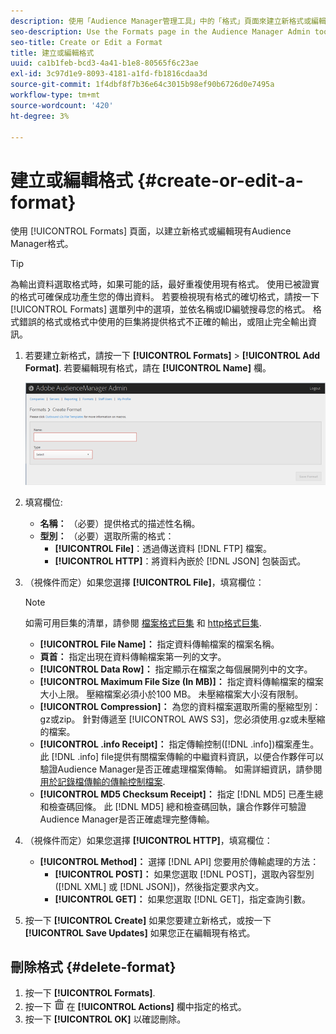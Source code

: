 ```yaml
---
description: 使用「Audience Manager管理工具」中的「格式」頁面來建立新格式或編輯現有格式。
seo-description: Use the Formats page in the Audience Manager Admin tool to create a new format or to edit an existing format.
seo-title: Create or Edit a Format
title: 建立或編輯格式
uuid: ca1b1feb-bcd3-4a41-b1e8-80565f6c23ae
exl-id: 3c97d1e9-8093-4181-a1fd-fb1816cdaa3d
source-git-commit: 1f4dbf8f7b36e64c3015b98ef90b6726d0e7495a
workflow-type: tm+mt
source-wordcount: '420'
ht-degree: 3%

---
```


# 建立或編輯格式 {#create-or-edit-a-format}

使用 [!UICONTROL Formats] 頁面，以建立新格式或編輯現有Audience Manager格式。

<!-- t_create_format.xml -->

>[!TIP]
>
>為輸出資料選取格式時，如果可能的話，最好重複使用現有格式。 使用已被證實的格式可確保成功產生您的傳出資料。 若要檢視現有格式的確切格式，請按一下 [!UICONTROL Formats] 選單列中的選項，並依名稱或ID編號搜尋您的格式。 格式錯誤的格式或格式中使用的巨集將提供格式不正確的輸出，或阻止完全輸出資訊。

1. 若要建立新格式，請按一下 **[!UICONTROL Formats]** > **[!UICONTROL Add Format]**. 若要編輯現有格式，請在 **[!UICONTROL Name]** 欄。

   ![](assets/create_format.png)

1. 填寫欄位: 
   * **名稱：** （必要）提供格式的描述性名稱。
   * **型別：** （必要）選取所需的格式：
      * **[!UICONTROL File]**：透過傳送資料 [!DNL FTP] 檔案。
      * **[!UICONTROL HTTP]**：將資料內嵌於 [!DNL JSON] 包裝函式。

1. （視條件而定）如果您選擇 **[!UICONTROL File]**，填寫欄位：

   >[!NOTE]
   >
   >如需可用巨集的清單，請參閱 [檔案格式巨集](../formats/file-formats.md#concept_A867101505074418A58DE325949E5089) 和 [http格式巨集](../formats/web-formats.md#reference_C392124A5F3F42E49F8AADDBA601ADFE).

   * **[!UICONTROL File Name]：** 指定資料傳輸檔案的檔案名稱。
   * **頁首：** 指定出現在資料傳輸檔案第一列的文字。
   * **[!UICONTROL Data Row]：** 指定顯示在檔案之每個展開列中的文字。
   * **[!UICONTROL Maximum File Size (In MB)]：** 指定資料傳輸檔案的檔案大小上限。 壓縮檔案必須小於100 MB。 未壓縮檔案大小沒有限制。
   * **[!UICONTROL Compression]：** 為您的資料檔案選取所需的壓縮型別：gz或zip。 針對傳遞至 [!UICONTROL AWS S3]，您必須使用.gz或未壓縮的檔案。
   * **[!UICONTROL .info Receipt]：** 指定傳輸控制([!DNL .info])檔案產生。 此 [!DNL .info] file提供有關檔案傳輸的中繼資料資訊，以便合作夥伴可以驗證Audience Manager是否正確處理檔案傳輸。 如需詳細資訊，請參閱 [用於記錄檔傳輸的傳輸控制檔案](https://experienceleague.adobe.com/docs/audience-manager/user-guide/implementation-integration-guides/receiving-audience-data/batch-outbound-data-transfers/transfer-control-files.html?lang=en).
   * **[!UICONTROL MD5 Checksum Receipt]：** 指定 [!DNL MD5] 已產生總和檢查碼回條。 此 [!DNL MD5] 總和檢查碼回執，讓合作夥伴可驗證Audience Manager是否正確處理完整傳輸。

1. （視條件而定）如果您選擇 **[!UICONTROL HTTP]**，填寫欄位：

   * **[!UICONTROL Method]：** 選擇 [!DNL API] 您要用於傳輸處理的方法：
      * **[!UICONTROL POST]：** 如果您選取 [!DNL POST]，選取內容型別([!DNL XML] 或 [!DNL JSON])，然後指定要求內文。
      * **[!UICONTROL GET]：** 如果您選取 [!DNL GET]，指定查詢引數。

1. 按一下 **[!UICONTROL Create]** 如果您要建立新格式，或按一下 **[!UICONTROL Save Updates]** 如果您正在編輯現有格式。

## 刪除格式 {#delete-format}

1. 按一下 **[!UICONTROL Formats]**.
2. 按一下  ![](assets/icon_delete.png) 在 **[!UICONTROL Actions]** 欄中指定的格式。
3. 按一下 **[!UICONTROL OK]** 以確認刪除。
